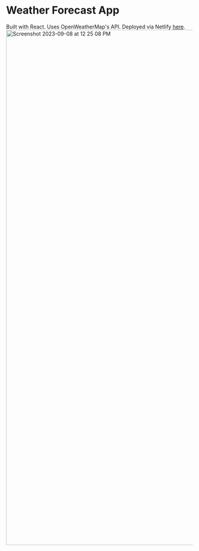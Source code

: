 # Weather Forecast App

Built with React. Uses OpenWeatherMap's API. Deployed via Netlify [here]().
<img width="1393" alt="Screenshot 2023-09-08 at 12 25 08 PM" src="https://github.com/kuldeepNageshwar17/react-weather-app/assets/35416870/c9a7f6ba-65ec-4eb4-9259-4349f955ee65">



